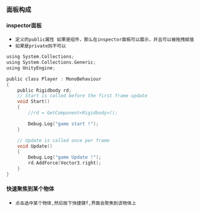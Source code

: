 ### 面板构成



#### inspector面板
* `定义的public属性 如果是组件，那么在inspector面板可以展示，并且可以被拖拽赋值`
* `如果是private则不可以`
```c
using System.Collections;
using System.Collections.Generic;
using UnityEngine;

public class Player : MonoBehaviour
{
    public Rigidbody rd;
    // Start is called before the first frame update
    void Start()
    {
        //rd = GetComponent<Rigidbody>();

        Debug.Log("game start !");
    }

    // Update is called once per frame
    void Update()
    {
        Debug.Log("game Update !");
        rd.AddForce(Vector3.right);
    }
}
```


#### 快速聚焦到某个物体
* `点击选中某个物体,然后按下快捷键f,界面会聚焦到该物体上`


